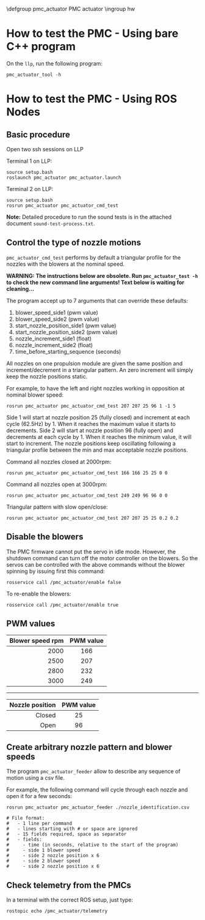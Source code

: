 \defgroup pmc_actuator PMC actuator
\ingroup hw

# How to test the PMC - Using bare C++ program

On the `llp`, run the following program:
```
pmc_actuator_tool -h
```

# How to test the PMC - Using ROS Nodes

## Basic procedure

Open two ssh sessions on LLP

Terminal 1 on LLP:

    source setup.bash
    roslaunch pmc_actuator pmc_actuator.launch

Terminal 2 on LLP:

    source setup.bash
    rosrun pmc_actuator pmc_actuator_cmd_test

**Note:** Detailed procedure to run the sound tests is in the attached document `sound-test-process.txt`.

## Control the type of nozzle motions
`pmc_actuator_cmd_test` performs by default a triangular profile for the nozzles with the blowers at the nominal speed.

**WARNING: The instructions below are obsolete. Run `pmc_actuator_test -h` to check the new command line arguments! Text below is waiting for cleaning...**

The program accept up to 7 arguments that can override these defaults:

1. blower_speed_side1 (pwm value)
2. blower_speed_side2 (pwm value)
3. start_nozzle_position_side1 (pwm value)
4. start_nozzle_position_side2 (pwm value)
5. nozzle_increment_side1 (float)
6. nozzle_increment_side2 (float)
7. time_before_starting_sequence (seconds)

All nozzles on one propulsion module are given the same position and increment/decrement in a triangular pattern. An zero increment will simply keep the nozzle positions static.

For example, to have the left and right nozzles working in opposition at nominal blower speed:

    rosrun pmc_actuator pmc_actuator_cmd_test 207 207 25 96 1 -1 5

Side 1 will start at nozzle position 25 (fully closed) and increment at each cycle (62.5Hz) by 1. When it reaches the maximum value it starts to decrements. Side 2 will start at nozzle position 96 (fully open) and decrements at each cycle by 1. When it reaches the minimum value, it will start to increment. The nozzle positions keep oscillating following a triangular profile between the min and max acceptable nozzle positions.

Command all nozzles closed at 2000rpm:

    rosrun pmc_actuator pmc_actuator_cmd_test 166 166 25 25 0 0

Command all nozzles open at 3000rpm:

    rosrun pmc_actuator pmc_actuator_cmd_test 249 249 96 96 0 0

Triangular pattern with slow open/close:

    rosrun pmc_actuator pmc_actuator_cmd_test 207 207 25 25 0.2 0.2

## Disable the blowers
The PMC firmware cannot put the servo in idle mode. However, the shutdown command can turn off the motor controller on the blowers. So the servos can be controlled with the above commands without the blower spinning by issuing first this command:

    rosservice call /pmc_actuator/enable false

To re-enable the blowers:

    rosservice call /pmc_actuator/enable true

## PWM values

| Blower speed rpm | PWM value |
|-----------------:|:---------:|
| 2000             | 166       |
| 2500             | 207       |
| 2800             | 232       |
| 3000             | 249       |

---

| Nozzle position  | PWM value |
|-----------------:|:---------:|
| Closed           | 25        |
| Open             | 96        |

## Create arbitrary nozzle pattern and blower speeds
The program `pmc_actuator_feeder` allow to describe any sequence of motion using a csv file.

For example, the following command will cycle through each nozzle and open it for a few seconds:

    rosrun pmc_actuator pmc_actuator_feeder ./nozzle_identification.csv

    # File format:
    #   - 1 line per command
    #   - lines starting with # or space are ignored
    #   - 15 fields required, space as separator
    #   - fields:
    #     - time (in seconds, relative to the start of the program)
    #     - side 1 blower speed
    #     - side 2 nozzle position x 6
    #     - side 2 blower speed
    #     - side 2 nozzle position x 6


## Check telemetry from the PMCs
In a terminal with the correct ROS setup, just type:

    rostopic echo /pmc_actuator/telemetry
